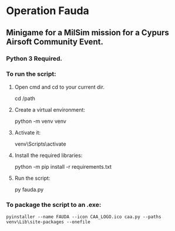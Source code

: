 # Operation Fauda
## Minigame for a MilSim mission for a Cypurs Airsoft Community Event.


### Python 3 Required.
### To run the script:

1) Open cmd and cd to your current dir.

    cd /path

3) Create a virtual environment:

    python -m venv venv
    
5) Activate it:

    venv\Scripts\activate
    
6) Install the required libraries:

    python -m pip install -r requirements.txt
    
7) Run the script:

    py fauda.py
    
### To package the script to an .exe:
    pyinstaller --name FAUDA --icon CAA_LOGO.ico caa.py --paths venv\Lib\site-packages --onefile
